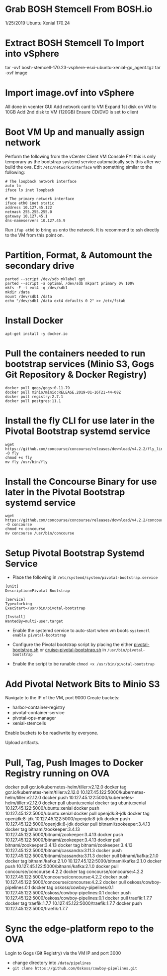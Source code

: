 
# Grab BOSH Stemcell From BOSH.io

1/25/2019 Ubuntu Xenial 170.24

# Extract BOSH Stemcell To Import into vSphere

tar -xvf bosh-stemcell-170.23-vsphere-esxi-ubuntu-xenial-go_agent.tgz
tar -xvf image

# Import image.ovf into vSphere

All done in vcenter GUI
Add network card to VM
Expand 1st disk on VM to 10GB
Add 2nd disk to VM (120GB)
Ensure CD/DVD is set to client

# Boot VM Up and manually assign network 

Perform the following from the vCenter Client VM Console
FYI this is only temporary as the bootstrap systemd service automatically sets this after we build the ova.
Edit `/etc/network/interface` with something similar to the following:

```
# The loopback network interface
auto lo
iface lo inet loopback

# The primary network interface
iface eth0 inet static
address 10.127.45.122
netmask 255.255.255.0
gateway 10.127.45.1
dns-nameservers 10.127.45.9
```

Run `ifup eth0` to bring us onto the network.
It is recommend to ssh directly to the VM from this point on.

# Partition, Format, & Automount the secondary drive

```
parted --script /dev/sdb mklabel gpt
parted --script -a optimal /dev/sdb mkpart primary 0% 100%
mkfs -F -t ext4 -q /dev/sdb1
mkdir /data
mount /dev/sdb1 /data
echo "/dev/sdb1 /data ext4 defaults 0 2" >> /etc/fstab
```

# Install Docker

`apt-get install -y docker.io`

# Pull the containers needed to run bootstrap services (Minio S3, Gogs Git Repository & Docker Registry)
```
docker pull gogs/gogs:0.11.79
docker pull minio/minio:RELEASE.2019-01-16T21-44-08Z
docker pull registry:2.7.1
docker pull postgres:11.1
```

# Install the fly CLI for use later in the Pivotal Bootstrap systemd service
```
wget https://github.com/concourse/concourse/releases/download/v4.2.2/fly_linux_amd64 -O fly
chmod +x fly
mv fly /usr/bin/fly
```

# Install the Concourse Binary for use later in the Pivotal Bootstrap systemd service

```
wget https://github.com/concourse/concourse/releases/download/v4.2.2/concourse_linux_amd64 -O concourse
chmod +x concourse
mv concourse /usr/bin/concourse
```

# Setup Pivotal Bootstrap Systemd Service

- Place the following in `/etc/systemd/system/pivotal-bootstrap.service`
```
[Unit]
Description=Pivotal Bootstrap

[Service]
Type=forking
ExecStart=/usr/bin/pivotal-bootstrap

[Install]
WantedBy=multi-user.target
```

- Enable the systemd service to auto-start when vm boots
`systemctl enable pivotal-bootstrap`

- Configure the Pivotal bootstrap script by placing the either [pivotal-bootstrap.sh](pivotal-bootstrap.sh) or [cruise-pivotal-bootstrap.sh](cruise-pivotal-bootstrap.sh) in `/usr/bin/pivotal-bootstrap`

- Enable the script to be runable
`chmod +x /usr/bin/pivotal-bootstrap`

# Add Pivotal Network Bits to Minio S3

Navigate to the IP of the VM, port 9000
Create buckets:
 - harbor-container-registry
 - pivotal-container-service
 - pivotal-ops-manager
 - xenial-stemcells

Enable buckets to be read/write by everyone.

Upload artifacts.

# Pull, Tag, Push Images to Docker Registry running on OVA

docker pull gcr.io/kubernetes-helm/tiller:v2.12.0
docker tag gcr.io/kubernetes-helm/tiller:v2.12.0 10.127.45.122:5000/kubernetes-helm/tiller:v2.12.0
docker push 10.127.45.122:5000/kubernetes-helm/tiller:v2.12.0
docker pull ubuntu:xenial
docker tag ubuntu:xenial 10.127.45.122:5000/ubuntu:xenial
docker push 10.127.45.122:5000/ubuntu:xenial
docker pull openjdk:8-jdk
docker tag openjdk:8-jdk 10.127.45.122:5000/openjdk:8-jdk
docker push 10.127.45.122:5000/openjdk:8-jdk
docker pull bitnami/zookeeper:3.4.13 
docker tag bitnami/zookeeper:3.4.13  10.127.45.122:5000/bitnami/zookeeper:3.4.13
docker push 10.127.45.122:5000/bitnami/zookeeper:3.4.13 
docker pull bitnami/zookeeper:3.4.13 
docker tag bitnami/zookeeper:3.4.13  10.127.45.122:5000/bitnami/cassandra:3.11.3
docker push 10.127.45.122:5000/bitnami/cassandra:3.11.3 
docker pull bitnami/kafka:2.1.0
docker tag bitnami/kafka:2.1.0 10.127.45.122:5000/bitnami/kafka:2.1.0
docker push 10.127.45.122:5000/bitnami/kafka:2.1.0
docker pull concourse/concourse:4.2.2
docker tag concourse/concourse:4.2.2 10.127.45.122:5000/concourse/concourse:4.2.2
docker push 10.127.45.122:5000/concourse/concourse:4.2.2
docker pull oskoss/cowboy-pipelines:0.1
docker tag oskoss/cowboy-pipelines:0.1 10.127.45.122:5000/oskoss/cowboy-pipelines:0.1
docker push 10.127.45.122:5000/oskoss/cowboy-pipelines:0.1
docker pull traefik:1.7.7
docker tag traefik:1.7.7 10.127.45.122:5000/traefik:1.7.7
docker push 10.127.45.122:5000/traefik:1.7.7

# Sync the edge-platform repo to the OVA

Login to Gogs (Git Registry) via the VM IP and port 3000

- change directory into `/data/pipelines`
- `git clone https://github.com/Oskoss/cowboy-pipelines.git`

